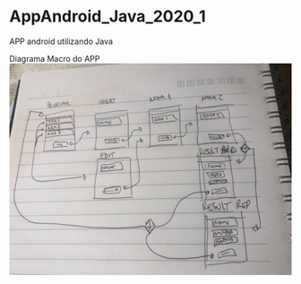 # AppAndroid_Java_2020_1
APP android utilizando Java


Diagrama Macro do APP
![alt text](https://github.com/IsaakAssuncao/AppAndroid_Java_2020_1/blob/master/DiagramaMacroAPP.jpeg)

